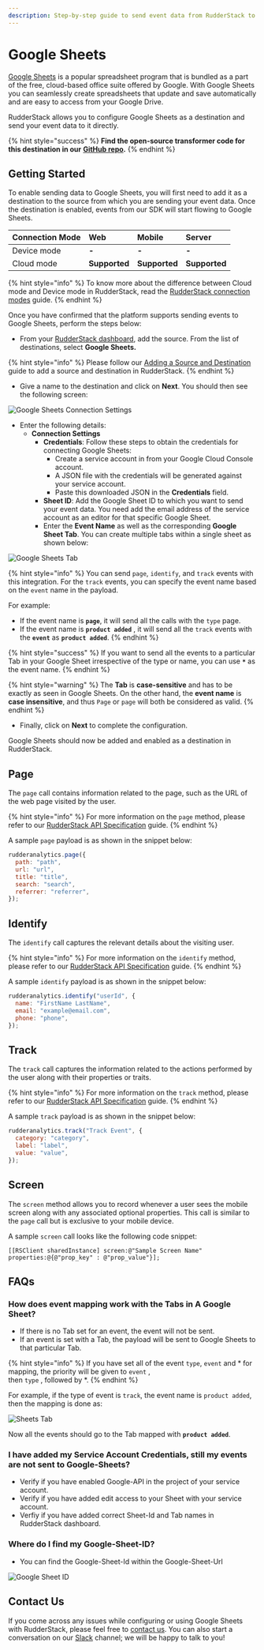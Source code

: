 ```yaml
---
description: Step-by-step guide to send event data from RudderStack to Google Sheets.
---
```


# Google Sheets

[Google Sheets](https://www.google.com/sheets/about/) is a popular spreadsheet program that is bundled as a part of the free, cloud-based office suite offered by Google. With Google Sheets you can seamlessly create spreadsheets that update and save automatically and are easy to access from your Google Drive.

RudderStack allows you to configure Google Sheets as a destination and send your event data to it directly.

{% hint style="success" %}
**Find the open-source transformer code for this destination in our** [**GitHub repo**](https://github.com/rudderlabs/rudder-transformer/tree/master/v0/destinations/googlesheets)**.**
{% endhint %}

## Getting Started

To enable sending data to Google Sheets, you will first need to add it as a destination to the source from which you are sending your event data. Once the destination is enabled, events from our SDK will start flowing to Google Sheets.

| **Connection Mode** | **Web** | **Mobile** | **Server** |
| :--- | :--- | :--- | :--- |
| Device mode | **-** | **-** | **-** |
| Cloud mode | **Supported** | **Supported** | **Supported** |

{% hint style="info" %}
To know more about the difference between Cloud mode and Device mode in RudderStack, read the [RudderStack connection modes](https://docs.rudderstack.com/get-started/rudderstack-connection-modes) guide.
{% endhint %}

Once you have confirmed that the platform supports sending events to Google Sheets, perform the steps below:

* From your [RudderStack dashboard](https://app.rudderlabs.com/), add the source. From the list of destinations, select **Google Sheets.**

{% hint style="info" %}
Please follow our [Adding a Source and Destination](https://docs.rudderstack.com/getting-started/adding-source-and-destination-rudderstack) guide to add a source and destination in RudderStack.
{% endhint %}

* Give a name to the destination and click on **Next**. You should then see the following screen:

![Google Sheets Connection Settings](../.gitbook/assets/sheets-config.png)

* Enter the following details:
  * **Connection Settings**
    * **Credentials**: Follow these steps to obtain the credentials for connecting Google Sheets:
      * Create a service account in from your Google Cloud Console account.
      * A JSON file with the credentials will be generated against your service account.
      * Paste this downloaded JSON in the **Credentials** field.
    * **Sheet ID**: Add the Google Sheet ID to which you want to send your event data. You need add the email address of the service account as an editor for that specific Google Sheet.
    * Enter the **Event Name** as well as the corresponding **Google Sheet Tab**. You can create multiple tabs within a single sheet as shown below:

![Google Sheets Tab](../.gitbook/assets/sheet-tabs.png)

{% hint style="info" %}
You can send `page`, `identify`, and `track` events with this integration. For the `track` events, you can specify the event name based on the `event` name in the payload.

For example:

* If the event name is **`page`**, it will send all the calls with the `type` page.
* If the event name is **`product added`** , it will send all the `track` events with the **`event`** as **`product added`**.
{% endhint %}

{% hint style="success" %}
If you want to send all the events to a particular Tab in your Google Sheet irrespective of the type or name, you can use **`*`** as the event name.
{% endhint %}

{% hint style="warning" %}
The **Tab** is **case-sensitive** and has to be exactly as seen in Google Sheets. On the other hand, the **event name** is **case insensitive**, and thus `Page` or `page` will both be considered as valid.
{% endhint %}

* Finally, click on **Next** to complete the configuration. 

Google Sheets should now be added and enabled as a destination in RudderStack.

## Page

The `page` call contains information related to the page, such as the URL of the web page visited by the user.

{% hint style="info" %}
For more information on the `page` method, please refer to our [RudderStack API Specification](https://docs.rudderstack.com/rudderstack-api-spec) guide.
{% endhint %}

A sample `page` payload is as shown in the snippet below:

```javascript
rudderanalytics.page({
  path: "path",
  url: "url",
  title: "title",
  search: "search",
  referrer: "referrer",
});
```

## Identify

The `identify` call captures the relevant details about the visiting user.

{% hint style="info" %}
For more information on the `identify` method, please refer to our [RudderStack API Specification](https://docs.rudderstack.com/rudderstack-api-spec) guide.
{% endhint %}

A sample `identify` payload is as shown in the snippet below:

```javascript
rudderanalytics.identify("userId", {
  name: "FirstName LastName",
  email: "example@email.com",
  phone: "phone",
});
```

## Track

The `track` call captures the information related to the actions performed by the user along with their properties or traits.

{% hint style="info" %}
For more information on the `track` method, please refer to our [RudderStack API Specification](https://docs.rudderstack.com/rudderstack-api-spec) guide.
{% endhint %}

A sample `track` payload is as shown in the snippet below:

```javascript
rudderanalytics.track("Track Event", {
  category: "category",
  label: "label",
  value: "value",
});
```

## Screen

The `screen` method allows you to record whenever a user sees the mobile screen along with any associated optional properties. This call is similar to the `page` call but is exclusive to your mobile device.

A sample `screen` call looks like the following code snippet:

```text
[[RSClient sharedInstance] screen:@"Sample Screen Name" properties:@{@"prop_key" : @"prop_value"}];
```

## FAQs <a id="faqs"></a>

### How does event mapping work with the Tabs in A Google Sheet?

* If there is no Tab set for an event, the event will not be sent.
* If an event is set with a Tab, the payload will be sent to Google Sheets to that particular Tab.

{% hint style="info" %}
If you have set all of the event `type`, `event` and \* for mapping, the priority will be given to `event` ,  
then `type` , followed by \*.
{% endhint %}

For example, if the type of event is `track`, the event name is `product added`, then the mapping is done as:

![Sheets Tab](../.gitbook/assets/sheets-tab-config.png)

Now all the events should go to the Tab mapped with **`product added`**.

### I have added my Service Account Credentials, still my events are not sent to Google-Sheets?

* Verify if you have enabled Google-API in the project of your service account.
* Verify if you have added edit access to your Sheet with your service account.
* Verfiy if you have added correct Sheet-Id and Tab names in RudderStack dashboard.

### Where do I find my Google-Sheet-ID?

* You can find the Google-Sheet-Id within the Google-Sheet-Url

![Google Sheet ID](../.gitbook/assets/Google-Sheet-ID.png)

## Contact Us

If you come across any issues while configuring or using Google Sheets with RudderStack, please feel free to [contact us](mailto:%20contact@rudderstack.com). You can also start a conversation on our [Slack](https://resources.rudderstack.com/join-rudderstack-slack) channel; we will be happy to talk to you!

